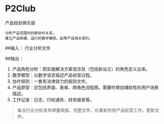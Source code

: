 P2Club
=========

产品规划俱乐部

	分析产品范围内的新协作关系。
    建立产品构建、运行的数学模型。起草产品相关契约。

##输入：
行业分析文件

##输出：
1. 产品角色分析：把实施解决方案说涉及（包括新设立）的角色定义出来。
1. 数学模型：以数学语言描述产品经营过程。
1. 协作规则：一套有法律效力的规则文件。
1. 产品原型：应包括界面、表单、跨角色流程图。需要时增加辅助性的用户场景描述。
1. 工作记录：日志、行权通告、财务报表等。

>每当行业分析发布增量简报、完整文件，应重新检视产品经营工作，更新文件。